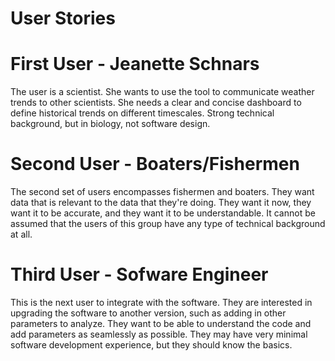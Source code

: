 # User Stories
# First User - Jeanette Schnars
The user is a scientist. She wants to use the tool to communicate weather trends to other scientists. She needs a
clear and concise dashboard to define historical trends on different timescales. Strong technical background, 
but in biology, not software design.

# Second User - Boaters/Fishermen
The second set of users encompasses fishermen and boaters. They want data that is relevant to the data that they're doing. 
They want it now, they want it to be accurate, and they want it to be understandable. It cannot be assumed that the 
users of this group have any type of technical background at all.

# Third User - Sofware Engineer
This is the next user to integrate with the software. They are interested in upgrading the software to another version, 
such as adding in other parameters to analyze. They want to be able to understand the code and add parameters as 
seamlessly as possible. They may have very minimal software development experience, but they should know the basics. 
